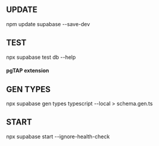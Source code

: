 ## UPDATE
npm update supabase --save-dev

## TEST
npx supabase test db --help
#### pgTAP extension

## GEN TYPES
npx supabase gen types typescript --local > schema.gen.ts

## START
npx supabase start --ignore-health-check